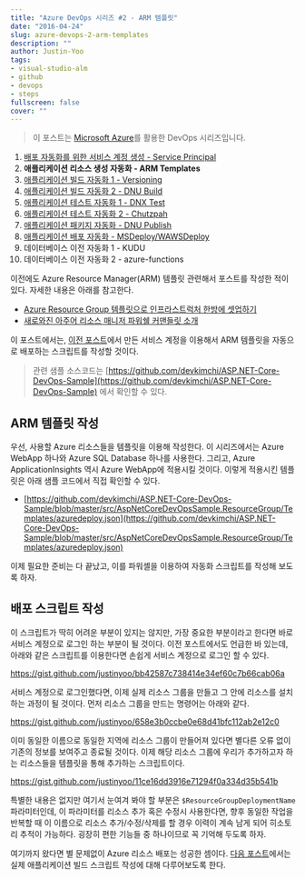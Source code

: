 ```yaml
---
title: "Azure DevOps 시리즈 #2 - ARM 템플릿"
date: "2016-04-24"
slug: azure-devops-2-arm-templates
description: ""
author: Justin-Yoo
tags:
- visual-studio-alm
- github
- devops
- steps
fullscreen: false
cover: ""
---
```


> 이 포스트는 [Microsoft Azure](https://azure.microsoft.com)를 활용한 DevOps 시리즈입니다.

1. [배포 자동화를 위한 서비스 계정 생성 - Service Principal](http://blog.aliencube.org/ko/2016/04/24/azure-devops-1-service-principal)
2. **애플리케이션 리소스 생성 자동화 - ARM Templates**
3. [애플리케이션 빌드 자동화 1 - Versioning](http://blog.aliencube.org/ko/2016/04/26/azure-devops-3-versioning)
4. [애플리케이션 빌드 자동화 2 - DNU Build](http://blog.aliencube.org/ko/2016/04/27/azure-devops-4-dnu-build)
5. [애플리케이션 테스트 자동화 1 - DNX Test](http://blog.aliencube.org/ko/2016/04/28/azure-devops-5-dnx-test)
6. [애플리케이션 테스트 자동화 2 - Chutzpah](http://blog.aliencube.org/ko/2016/04/29/azure-devops-6-chutzpah)
7. [애플리케이션 패키지 자동화 - DNU Publish](http://blog.aliencube.org/ko/2016/04/30/azure-devops-7-dnu-publish)
8. [애플리케이션 배포 자동화 - MSDeploy/WAWSDeploy](http://blog.aliencube.org/ko/2016/05/01/azure-devops-8-msdeploy-wawsdeploy)
9. 데이터베이스 이전 자동화 1 - KUDU
10. 데이터베이스 이전 자동화 2 - azure-functions

이전에도 Azure Resource Manager(ARM) 템플릿 관련해서 포스트를 작성한 적이 있다. 자세한 내용은 아래를 참고한다.

- [Azure Resource Group 템플릿으로 인프라스트럭처 한방에 셋업하기](http://blog.aliencube.org/ko/2015/07/13/setting-up-infrastructure-on-azure-with-azure-resource-group-template/)
- [새로와진 아주어 리소스 매니저 파워쉘 커맨들릿 소개](http://blog.aliencube.org/ko/2015/11/22/introducing-new-arm-powershell-cmdlets/)

이 포스트에서는, [이전 포스트](http://blog.aliencube.org/ko/2016/04/24/azure-devops-1-service-principal)에서 만든 서비스 계정을 이용해서 ARM 템플릿을 자동으로 배포하는 스크립트를 작성할 것이다.

> 관련 샘플 소스코드는 [https://github.com/devkimchi/ASP.NET-Core-DevOps-Sample](https://github.com/devkimchi/ASP.NET-Core-DevOps-Sample) 에서 확인할 수 있다.

## ARM 템플릿 작성

우선, 사용할 Azure 리소스들을 템플릿을 이용해 작성한다. 이 시리즈에서는 Azure WebApp 하나와 Azure SQL Database 하나를 사용한다. 그리고, Azure ApplicationInsights 역시 Azure WebApp에 적용시킬 것이다. 이렇게 적용시킨 템플릿은 아래 샘플 코드에서 직접 확인할 수 있다.

- [https://github.com/devkimchi/ASP.NET-Core-DevOps-Sample/blob/master/src/AspNetCoreDevOpsSample.ResourceGroup/Templates/azuredeploy.json](https://github.com/devkimchi/ASP.NET-Core-DevOps-Sample/blob/master/src/AspNetCoreDevOpsSample.ResourceGroup/Templates/azuredeploy.json)

이제 필요한 준비는 다 끝났고, 이를 파워셸을 이용하여 자동화 스크립트를 작성해 보도록 하자.

## 배포 스크립트 작성

이 스크립트가 딱히 어려운 부분이 있지는 않지만, 가장 중요한 부분이라고 한다면 바로 서비스 계정으로 로그인 하는 부분이 될 것이다. 이전 포스트에서도 언급한 바 있는데, 아래와 같은 스크립트를 이용한다면 손쉽게 서비스 계정으로 로그인 할 수 있다.

https://gist.github.com/justinyoo/bb42587c738414e34ef60c7b66cab06a

서비스 계정으로 로그인했다면, 이제 실제 리소스 그룹을 만들고 그 안에 리소스를 설치하는 과정이 될 것이다. 먼저 리소스 그룹을 만드는 명령어는 아래와 같다.

https://gist.github.com/justinyoo/658e3b0ccbe0e68d41bfc112ab2e12c0

이미 동일한 이름으로 동일한 지역에 리소스 그룹이 만들어져 있다면 별다른 오류 없이 기존의 정보를 보여주고 종료될 것이다. 이제 해당 리소스 그룹에 우리가 추가하고자 하는 리소스들을 템플릿을 통해 추가하는 스크립트이다.

https://gist.github.com/justinyoo/11ce16dd3916e71294f0a334d35b541b

특별한 내용은 없지만 여기서 눈여겨 봐야 할 부분은 `$ResourceGroupDeploymentName` 파라미터인데, 이 파라미터를 리소스 추가 혹은 수정시 사용한다면, 향후 동일한 작업을 반복할 때 이 이름으로 리소스 추가/수정/삭제를 할 경우 이력이 계속 남게 되어 히소토리 추적이 가능하다. 굉장히 편한 기능들 중 하나이므로 꼭 기억해 두도록 하자.

여기까지 왔다면 별 문제없이 Azure 리소스 배포는 성공한 셈이다. [다음 포스트](http://blog.aliencube.org/ko/2016/04/26/azure-devops-3-versioning)에서는 실제 애플리케이션 빌드 스크립트 작성에 대해 다루어보도록 한다.
